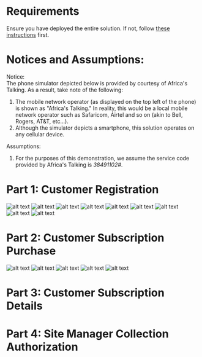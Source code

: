 # Requirements  
Ensure you have deployed the entire solution. If not, follow [these instructions](./DeploymentGuide.md) first.  

# Notices and Assumptions:  

Notice:  
The phone simulator depicted below is provided by courtesy of Africa's Talking. As a result, take note of the following:
1. The mobile network operator (as displayed on the top left of the phone) is shown as "Africa's Talking." In reality, this would be a local mobile network operator such as Safaricom, Airtel and so on (akin to Bell, Rogers, AT&T, etc...).
2. Although the simulator depicts a smartphone, this solution operates on any cellular device.  

Assumptions:
1. For the purposes of this demonstration, we assume the service code provided by Africa's Talking is _*384*91102#_.

# Part 1: Customer Registration
![alt text](./images/ussd_reg1.png)
![alt text](./images/ussd_reg2.png)
![alt text](./images/ussd_reg3.png)
![alt text](./images/ussd_reg4.png)
![alt text](./images/ussd_reg5.png)
![alt text](./images/ussd_reg6.png)
![alt text](./images/ussd_reg7.png)
![alt text](./images/ussd_reg8.png)
![alt text](./images/ussd_reg9.png)  

# Part 2: Customer Subscription Purchase
![alt text](./images/ussd_sub1.png)
![alt text](./images/ussd_sub2.png)
![alt text](./images/ussd_sub3.png)
![alt text](./images/ussd_sub4.png)
![alt text](./images/ussd_sub5.png)

# Part 3: Customer Subscription Details


# Part 4: Site Manager Collection Authorization

